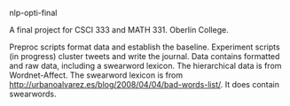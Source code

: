 nlp-opti-final

A final project for CSCI 333 and MATH 331.
Oberlin College.

Preproc scripts format data and establish the baseline.
Experiment scripts (in progress) cluster tweets and write the journal.
Data contains formatted and raw data, including a swearword lexicon.
The hierarchical data is from Wordnet-Affect.
The swearword lexicon is from http://urbanoalvarez.es/blog/2008/04/04/bad-words-list/.  It does contain swearwords.